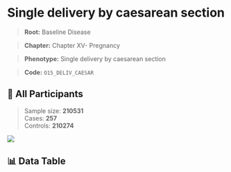 # Single delivery by caesarean section

> **Root:** Baseline Disease  

> **Chapter:** Chapter XV- Pregnancy  

> **Phenotype:** Single delivery by caesarean section  

> **Code:** `O15_DELIV_CAESAR`

## 🧪 All Participants  
> Sample size: **210531**  
> Cases: **257**  
> Controls: **210274**
<img src="/Sensitive/Figures/ALL/Baseline/O15_DELIV_CAESAR.png"/>

## 📊 Data Table
<CsvTableMRF src="/Sensitive/Data/ALL/Baseline/LG_O15_DELIV_CAESAR.csv"/>

